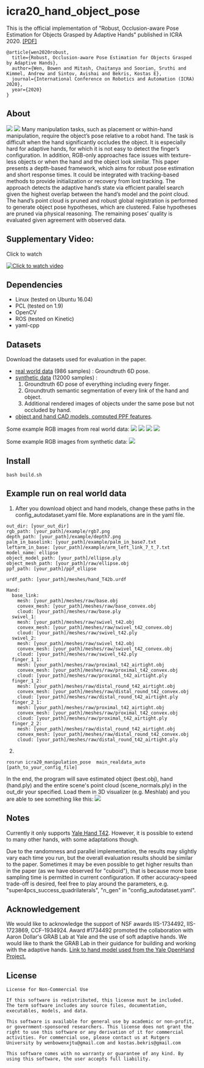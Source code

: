 # icra20_hand_object_pose

This is the official implementation of "Robust, Occlusion-aware Pose Estimation for Objects Grasped by Adaptive Hands" published in ICRA 2020. [[PDF]](https://arxiv.org/pdf/2003.03518.pdf)
```
@article{wen2020robust,
  title={Robust, Occlusion-aware Pose Estimation for Objects Grasped by Adaptive Hands},
  author={Wen, Bowen and Mitash, Chaitanya and Soorian, Sruthi and Kimmel, Andrew and Sintov, Avishai and Bekris, Kostas E},
  journal={International Conference on Robotics and Automation (ICRA) 2020},
  year={2020}
}
```

## About
![](media/intro.jpg)
![](media/pipeline.jpg)
Many manipulation tasks, such as placement or
within-hand manipulation, require the object’s pose relative to
a robot hand. The task is difficult when the hand significantly
occludes the object. It is especially hard for adaptive hands,
for which it is not easy to detect the finger’s configuration.
In addition, RGB-only approaches face issues with texture-less
objects or when the hand and the object look similar. This
paper presents a depth-based framework, which aims for robust
pose estimation and short response times. It could be integrated with tracking-based methods to provide initialization or recovery from lost tracking. The approach detects the adaptive hand’s state via efficient parallel search given the
highest overlap between the hand’s model and the point cloud.
The hand’s point cloud is pruned and robust global registration
is performed to generate object pose hypotheses, which are
clustered. False hypotheses are pruned via physical reasoning.
The remaining poses’ quality is evaluated given agreement
with observed data.

## Supplementary Video:
Click to watch

[![Click to watch video](./media/video_frontpage.jpg)](https://www.youtube.com/watch?v=jCt0-dJAvgI)


## Dependencies
* Linux (tested on Ubuntu 16.04)
* PCL (tested on 1.9)
* OpenCV
* ROS (tested on Kinetic)
* yaml-cpp



## Datasets
Download the datasets used for evaluation in the paper.
* [real world data](https://drive.google.com/file/d/13GFZ2pGr5t5Au23JLcpcLfAlT6Oj9PDZ/view?usp=sharing) (986 samples) : Groundtruth 6D pose.
* [synthetic data](https://drive.google.com/file/d/1-4OZtB5hPxlDhjBCJDGJlyJ0wCIG-rgv/view?usp=sharing) (12000 samples) :
  1. Groundtruth 6D pose of everything including every finger.
  2. Groundtruth semantic segmentation of every link of the hand and object.
  3. Additional rendered images of objects under the same pose but not occluded by hand.
* [object and hand CAD models, computed PPF features](https://drive.google.com/file/d/1R1TGeIVTLngj-ju1-n3C7XDzLvS4lugd/view?usp=sharing).

Some example RGB images from real world data:
![](media/cuboid1.jpg)
![](media/cylinder1.jpg)
![](media/ellipse.jpg)
![](media/tless.jpg)

Some example RGB images from synthetic data:
![](media/sim.jpg)



## Install
```
bash build.sh
```

## Example run on real world data

1. After you download object and hand models, change these paths in the config_autodataset.yaml file. More explanations are in the yaml file.
```
out_dir: [your_out_dir]
rgb_path: [your_path]/example/rgb7.png
depth_path: [your_path]/example/depth7.png
palm_in_baselink: [your_path]/example/palm_in_base7.txt
leftarm_in_base: [your_path]/example/arm_left_link_7_t_7.txt
model_name: ellipse
object_model_path: [your_path]/ellipse.ply
object_mesh_path: [your_path]/raw/ellipse.obj
ppf_path: [your_path]/ppf_ellipse

urdf_path: [your_path]/meshes/hand_T42b.urdf

Hand:
  base_link:
    mesh: [your_path]/meshes/raw/base.obj
    convex_mesh: [your_path]/meshes/raw/base_convex.obj
    cloud: [your_path]/meshes/raw/base.ply
  swivel_1:
    mesh: [your_path]/meshes/raw/swivel_t42.obj
    convex_mesh: [your_path]/meshes/raw/swivel_t42_convex.obj
    cloud: [your_path]/meshes/raw/swivel_t42.ply
  swivel_2:
    mesh: [your_path]/meshes/raw/swivel_t42.obj
    convex_mesh: [your_path]/meshes/raw/swivel_t42_convex.obj
    cloud: [your_path]/meshes/raw/swivel_t42.ply
  finger_1_1:
    mesh: [your_path]/meshes/raw/proximal_t42_airtight.obj
    convex_mesh: [your_path]/meshes/raw/proximal_t42_convex.obj
    cloud: [your_path]/meshes/raw/proximal_t42_airtight.ply
  finger_1_2:
    mesh: [your_path]/meshes/raw/distal_round_t42_airtight.obj
    convex_mesh: [your_path]/meshes/raw/distal_round_t42_convex.obj
    cloud: [your_path]/meshes/raw/distal_round_t42_airtight.ply
  finger_2_1:
    mesh: [your_path]/meshes/raw/proximal_t42_airtight.obj
    convex_mesh: [your_path]/meshes/raw/proximal_t42_convex.obj
    cloud: [your_path]/meshes/raw/proximal_t42_airtight.ply
  finger_2_2:
    mesh: [your_path]/meshes/raw/distal_round_t42_airtight.obj
    convex_mesh: [your_path]/meshes/raw/distal_round_t42_convex.obj
    cloud: [your_path]/meshes/raw/distal_round_t42_airtight.ply
```


2.
```
rosrun icra20_manipulation_pose  main_realdata_auto [path_to_your_config_file]
```

In the end, the program will save estimated object (best.obj), hand (hand.ply) and the entire scene's point cloud (scene_normals.ply) in the out_dir your specified. Load them in 3D visualizer (e.g. Meshlab) and you are able to see something like this:
![](media/code_example.jpg)


## Notes
Currently it only supports [Yale Hand T42](https://www.eng.yale.edu/grablab/openhand/model_t42.html). However, it is possible to extend to many other hands, with some adaptations though.

Due to the randomness and parallel implementation, the results may slightly vary each time you run, but the overall evaluation results should be similar to the paper. Sometimes it may be even possible to get higher results than in the paper (as we have observed for "cuboid"), that is because more base sampling time is permitted in current configuration. If other accuracy-speed trade-off is desired, feel free to play around the parameters, e.g. "super4pcs_success_quadrilaterals", "n_gen" in "config_autodataset.yaml".


## Acknowledgement 
We would like to acknowledge the support of NSF awards IIS-1734492, IIS-1723869, CCF-1934924. Award #1734492 promoted the collaboration with Aaron Dollar's GRAB Lab at Yale and the use of soft adaptive hands.  We would like to thank the GRAB Lab in their guidance for building and working with the adaptive hands. [Link to hand model used from the Yale OpenHand Project.](https://www.eng.yale.edu/grablab/openhand/model_t42.html)


## License
```
License for Non-Commercial Use

If this software is redistributed, this license must be included.
The term software includes any source files, documentation, executables, models, and data.

This software is available for general use by academic or non-profit,
or government-sponsored researchers. This license does not grant the
right to use this software or any derivation of it for commercial activities. For commercial use, please contact us at Rutgers University by wenbowenxjtu@gmail.com and kostas.bekris@gmail.com

This software comes with no warranty or guarantee of any kind. By using this software, the user accepts full liability.
```
